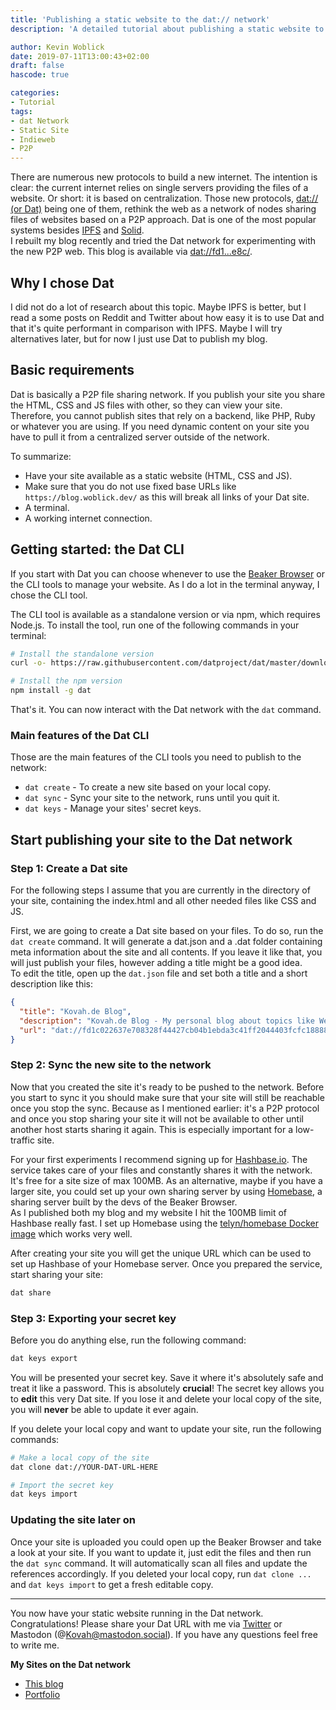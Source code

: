 ```yaml
---
title: 'Publishing a static website to the dat:// network'
description: 'A detailed tutorial about publishing a static website to the dat:// network, a new P2P internet network.'

author: Kevin Woblick
date: 2019-07-11T13:00:43+02:00
draft: false
hascode: true

categories:
- Tutorial
tags:
- dat Network
- Static Site
- Indieweb
- P2P
---
```


There are numerous new protocols to build a new internet. The intention is clear: the current internet relies on single servers providing the files of a website. Or short: it is based on centralization. Those new protocols, [dat:// (or Dat)](https://dat.foundation/) being one of them, rethink the web as a network of nodes sharing files of websites based on a P2P approach. Dat is one of the most popular systems besides [IPFS](https://ipfs.io/) and [Solid](https://solid.mit.edu/).  
I rebuilt my blog recently and tried the Dat network for experimenting with the new P2P web. This blog is available via [dat://fd1...e8c/](dat://fd1c022637e708328f44427cb04b1ebda3c41ff2044403fcfc188885a499ce8c/).


## Why I chose Dat

I did not do a lot of research about this topic. Maybe IPFS is better, but I read a some posts on Reddit and Twitter about how easy it is to use Dat and that it's quite performant in comparison with IPFS. Maybe I will try alternatives later, but for now I just use Dat to publish my blog.


## Basic requirements

Dat is basically a P2P file sharing network. If you publish your site you share the HTML, CSS and JS files with other, so they can view your site. Therefore, you cannot publish sites that rely on a backend, like PHP, Ruby or whatever you are using. If you need dynamic content on your site you have to pull it from a centralized server outside of the network.

To summarize:

* Have your site available as a static website (HTML, CSS and JS).
* Make sure that you do not use fixed base URLs like `https://blog.woblick.dev/` as this will break all links of your Dat site.
* A terminal.
* A working internet connection.


## Getting started: the Dat CLI

If you start with Dat you can choose whenever to use the [Beaker Browser](https://beakerbrowser.com/) or the CLI tools to manage your website. As I do a lot in the terminal anyway, I chose the CLI tool.

The CLI tool is available as a standalone version or via npm, which requires Node.js. To install the tool, run one of the following commands in your terminal:

```bash
# Install the standalone version
curl -o- https://raw.githubusercontent.com/datproject/dat/master/download.sh | bash

# Install the npm version
npm install -g dat
```

That's it. You can now interact with the Dat network with the `dat` command.


### Main features of the Dat CLI

Those are the main features of the CLI tools you need to publish to the network:

* `dat create` - To create a new site based on your local copy.
* `dat sync` - Sync your site to the network, runs until you quit it.
* `dat keys` - Manage your sites' secret keys.


## Start publishing your site to the Dat network

### Step 1: Create a Dat site

For the following steps I assume that you are currently in the directory of your site, containing the index.html and all other needed files like CSS and JS.

First, we are going to create a Dat site based on your files. To do so, run the `dat create` command. It will generate a dat.json and a .dat folder containing meta information about the site and all contents. If you leave it like that, you will just publish your files, however adding a title might be a good idea.  
To edit the title, open up the `dat.json` file and set both a title and a short description like this:

```json
{
  "title": "Kovah.de Blog",
  "description": "Kovah.de Blog - My personal blog about topics like Web Development, Programming, Gaming and the Internet",
  "url": "dat://fd1c022637e708328f44427cb04b1ebda3c41ff2044403fcfc188885a499ce8c"
}
```


### Step 2: Sync the new site to the network

Now that you created the site it's ready to be pushed to the network. Before you start to sync it you should make sure that your site will still be reachable once you stop the sync. Because as I mentioned earlier: it's a P2P protocol and once you stop sharing your site it will not be available to other until another host starts sharing it again. This is especially important for a low-traffic site.

For your first experiments I recommend signing up for [Hashbase.io](https://hashbase.io/). The service takes care of your files and constantly shares it with the network. It's free for a site size of max 100MB. As an alternative, maybe if you have a larger site, you could set up your own sharing server by using [Homebase](https://github.com/beakerbrowser/homebase), a sharing server built by the devs of the Beaker Browser.  
As I published both my blog and my website I hit the 100MB limit of Hashbase really fast. I set up Homebase using the [telyn/homebase Docker image](https://hub.docker.com/r/telyn/homebase) which works very well.

After creating your site you will get the unique URL which can be used to set up Hashbase of your Homebase server. Once you prepared the service, start sharing your site:

```bash
dat share
```


### Step 3: Exporting your secret key

Before you do anything else, run the following command: 

```bash
dat keys export
```

You will be presented your secret key. Save it where it's absolutely safe and treat it like a password. This is absolutely **crucial**! The secret key allows you to **edit** this very Dat site. If you lose it and delete your local copy of the site, you will **never** be able to update it ever again.

If you delete your local copy and want to update your site, run the following commands:

```bash
# Make a local copy of the site
dat clone dat://YOUR-DAT-URL-HERE

# Import the secret key
dat keys import
```


### Updating the site later on

Once your site is uploaded you could open up the Beaker Browser and take a look at your site. If you want to update it, just edit the files and then run the `dat sync` command. It will automatically scan all files and update the references accordingly. If you deleted your local copy, run `dat clone ...` and `dat keys import` to get a fresh editable copy.

---

You now have your static website running in the Dat network. Congratulations! Please share your Dat URL with me via [Twitter](https://twitter.com/kovah_kvh) or Mastodon (@Kovah@mastodon.social). If you have any questions feel free to write me.

**My Sites on the Dat network**

* [This blog](dat://fd1c022637e708328f44427cb04b1ebda3c41ff2044403fcfc188885a499ce8c/)
* [Portfolio](dat://02dcfb85d1bff68d5027b9969739c3eecf171c13a29cde554c9c29c3271a515a/) 
